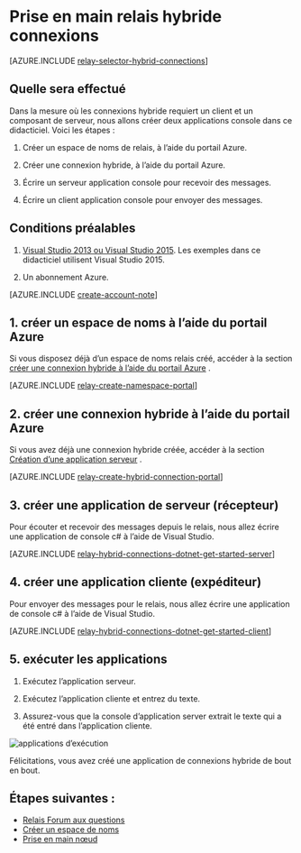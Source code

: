 <properties
    pageTitle="Prise en main relais hybride connexions | Microsoft Azure"
    description="Comment écrire une application console c# pour les connexions hybride"
    services="service-bus"
    documentationCenter=".net"
    authors="jtaubensee"
    manager="timlt"
    editor=""/>

<tags
    ms.service="service-bus"
    ms.devlang="tbd"
    ms.topic="hero-article"
    ms.tgt_pltfrm="dotnet"
    ms.workload="na"
    ms.date="10/28/2016"
    ms.author="jotaub"/>

# <a name="get-started-with-relay-hybrid-connections"></a>Prise en main relais hybride connexions

[AZURE.INCLUDE [relay-selector-hybrid-connections](../../includes/relay-selector-hybrid-connections.md)]

## <a name="what-will-be-accomplished"></a>Quelle sera effectué

Dans la mesure où les connexions hybride requiert un client et un composant de serveur, nous allons créer deux applications console dans ce didacticiel. Voici les étapes :

1. Créer un espace de noms de relais, à l’aide du portail Azure.

2. Créer une connexion hybride, à l’aide du portail Azure.

3. Écrire un serveur application console pour recevoir des messages.

4. Écrire un client application console pour envoyer des messages.

## <a name="prerequisites"></a>Conditions préalables

1. [Visual Studio 2013 ou Visual Studio 2015](http://www.visualstudio.com). Les exemples dans ce didacticiel utilisent Visual Studio 2015.

2. Un abonnement Azure.

[AZURE.INCLUDE [create-account-note](../../includes/create-account-note.md)]

## <a name="1-create-a-namespace-using-the-azure-portal"></a>1. créer un espace de noms à l’aide du portail Azure

Si vous disposez déjà d’un espace de noms relais créé, accéder à la section [créer une connexion hybride à l’aide du portail Azure](#2-create-a-hybrid-connection-using-the-azure-portal) .

[AZURE.INCLUDE [relay-create-namespace-portal](../../includes/relay-create-namespace-portal.md)]

## <a name="2-create-a-hybrid-connection-using-the-azure-portal"></a>2. créer une connexion hybride à l’aide du portail Azure

Si vous avez déjà une connexion hybride créée, accéder à la section [Création d’une application serveur](#3-create-a-server-application-listener) .

[AZURE.INCLUDE [relay-create-hybrid-connection-portal](../../includes/relay-create-hybrid-connection-portal.md)]

## <a name="3-create-a-server-application-listener"></a>3. créer une application de serveur (récepteur)

Pour écouter et recevoir des messages depuis le relais, nous allez écrire une application de console c# à l’aide de Visual Studio.

[AZURE.INCLUDE [relay-hybrid-connections-dotnet-get-started-server](../../includes/relay-hybrid-connections-dotnet-get-started-server.md)]

## <a name="4-create-a-client-application-sender"></a>4. créer une application cliente (expéditeur)

Pour envoyer des messages pour le relais, nous allez écrire une application de console c# à l’aide de Visual Studio.

[AZURE.INCLUDE [relay-hybrid-connections-dotnet-get-started-client](../../includes/relay-hybrid-connections-dotnet-get-started-client.md)]

## <a name="5-run-the-applications"></a>5. exécuter les applications

1. Exécutez l’application serveur.

2. Exécutez l’application cliente et entrez du texte.

3. Assurez-vous que la console d’application server extrait le texte qui a été entré dans l’application cliente.

![applications d’exécution](./media/relay-hybrid-connections-dotnet-get-started/running-applications.png)

Félicitations, vous avez créé une application de connexions hybride de bout en bout.

## <a name="next-steps"></a>Étapes suivantes :

- [Relais Forum aux questions](relay-faq.md)
- [Créer un espace de noms](relay-create-namespace-portal.md)
- [Prise en main nœud](relay-hybrid-connections-node-get-started.md)